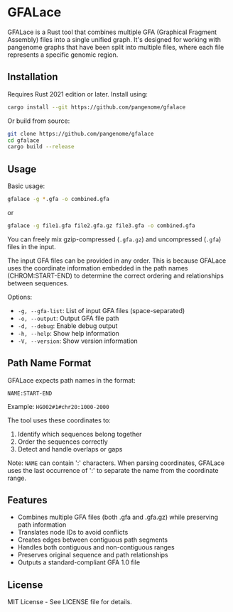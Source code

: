 # GFALace

GFALace is a Rust tool that combines multiple GFA (Graphical Fragment Assembly) files into a single unified graph. It's designed for working with pangenome graphs that have been split into multiple files, where each file represents a specific genomic region.

## Installation

Requires Rust 2021 edition or later. Install using:

```bash
cargo install --git https://github.com/pangenome/gfalace
```

Or build from source:

```bash
git clone https://github.com/pangenome/gfalace
cd gfalace
cargo build --release
```

## Usage

Basic usage:

```bash
gfalace -g *.gfa -o combined.gfa
```

or

```bash
gfalace -g file1.gfa file2.gfa.gz file3.gfa -o combined.gfa
```

You can freely mix gzip-compressed (`.gfa.gz`) and uncompressed (`.gfa`) files in the input.

The input GFA files can be provided in any order. This is because GFALace uses the coordinate information embedded in the path names (CHROM:START-END) to determine the correct ordering and relationships between sequences.

Options:
- `-g, --gfa-list`: List of input GFA files (space-separated)
- `-o, --output`: Output GFA file path
- `-d, --debug`: Enable debug output
- `-h, --help`: Show help information
- `-V, --version`: Show version information

## Path Name Format

GFALace expects path names in the format:
```
NAME:START-END
```
Example: `HG002#1#chr20:1000-2000`

The tool uses these coordinates to:
1. Identify which sequences belong together
2. Order the sequences correctly
3. Detect and handle overlaps or gaps

Note: `NAME` can contain ':' characters. When parsing coordinates, GFALace uses the last occurrence of ':' to separate the name from the coordinate range.

## Features

- Combines multiple GFA files (both .gfa and .gfa.gz) while preserving path information
- Translates node IDs to avoid conflicts
- Creates edges between contiguous path segments
- Handles both contiguous and non-contiguous ranges
- Preserves original sequence and path relationships
- Outputs a standard-compliant GFA 1.0 file

## License

MIT License - See LICENSE file for details.
